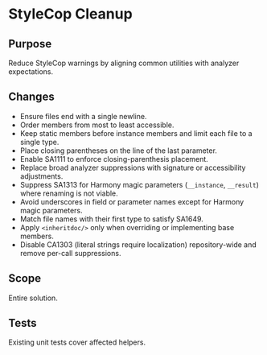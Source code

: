 # StyleCop Cleanup

## Purpose
Reduce StyleCop warnings by aligning common utilities with analyzer expectations.

## Changes
- Ensure files end with a single newline.
- Order members from most to least accessible.
- Keep static members before instance members and limit each file to a single type.
- Place closing parentheses on the line of the last parameter.
- Enable SA1111 to enforce closing-parenthesis placement.
- Replace broad analyzer suppressions with signature or accessibility adjustments.
- Suppress SA1313 for Harmony magic parameters (`__instance`, `__result`) where renaming is not viable.
- Avoid underscores in field or parameter names except for Harmony magic parameters.
- Match file names with their first type to satisfy SA1649.
- Apply `<inheritdoc/>` only when overriding or implementing base members.
- Disable CA1303 (literal strings require localization) repository-wide and remove per-call suppressions.

## Scope
Entire solution.

## Tests
Existing unit tests cover affected helpers.

